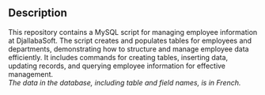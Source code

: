 ## Description
This repository contains a MySQL script for managing employee information at DjallabaSoft. The script creates and populates tables for employees and departments, demonstrating how to structure and manage employee data efficiently. It includes commands for creating tables, inserting data, updating records, and querying employee information for effective management.  
*The data in the database, including table and field names, is in French.*
